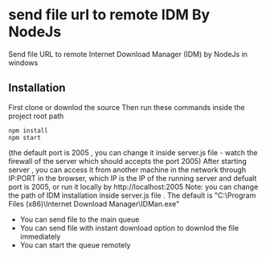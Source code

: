 # send file url to remote IDM By NodeJs
Send file URL to remote Internet Download Manager (IDM) by NodeJs in windows

## Installation
First clone or downlod the source
Then run these commands inside the project root path

```
npm install
npm start

```
(the default port is 2005 , you can change it inside server.js file - watch the firewall of the server which should accepts the port 2005)
After starting server , you can access it from another machine in the network through
IP:PORT in the browser, which IP is the IP of the running server and defualt port is 2005, or run it locally by http://localhost:2005
Note: you can change the path of IDM installation inside server.js file . The default is "C:\\Program Files (x86)\\Internet Download Manager\\IDMan.exe"

- You can send file to the main queue 
- You can send file with instant download option to downlod the file immediately 
- You can start the queue remotely

